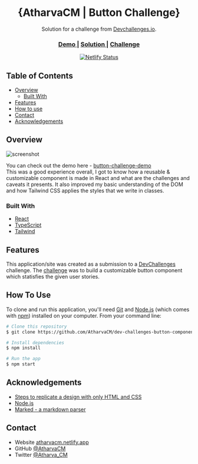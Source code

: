 <!-- Please update value in the {}  -->

<h1 align="center">{AtharvaCM | Button Challenge}</h1>

<div align="center">
   Solution for a challenge from  <a href="http://devchallenges.io" target="_blank">Devchallenges.io</a>.
</div>

<div align="center">
  <h3>
    <a href="https://devchallenges-button-atharvacm.netlify.app/">
      Demo
    </a>
    <span> | </span>
    <a href="https://github.com/AtharvaCM/dev-challenges-button-component">
      Solution
    </a>
    <span> | </span>
    <a href="https://devchallenges.io/challenges/ohgVTyJCbm5OZyTB2gNY">
      Challenge
    </a>
  </h3>
</div>

<div align="center">

[![Netlify Status](https://api.netlify.com/api/v1/badges/c13673d3-1e46-4371-b1f2-bf412ae19d8f/deploy-status)](https://app.netlify.com/sites/devchallenges-button-atharvacm/deploys)

</div>

<!-- TABLE OF CONTENTS -->

## Table of Contents

- [Overview](#overview)
  - [Built With](#built-with)
- [Features](#features)
- [How to use](#how-to-use)
- [Contact](#contact)
- [Acknowledgements](#acknowledgements)

<!-- OVERVIEW -->

## Overview

![screenshot](https://github.com/AtharvaCM/dev-challenges-button-component/blob/main/src/assets/button-challenge-ss.png?raw=true)

You can check out the demo here - [button-challenge-demo](https://devchallenges-button-atharvacm.netlify.app/)  
This was a good experience overall, I got to know how a reusable & customizable component is made in React and what are the challenges and caveats it presents. It also improved my basic understanding of the DOM and how Tailwind CSS applies the styles that we write in classes.

### Built With

<!-- This section should list any major frameworks that you built your project using. Here are a few examples.-->

- [React](https://reactjs.org/)
- [TypeScript](https://www.typescriptlang.org/)
- [Tailwind](https://tailwindcss.com/)

## Features

<!-- List the features of your application or follow the template. Don't share the figma file here :) -->

This application/site was created as a submission to a [DevChallenges](https://devchallenges.io/challenges) challenge. The [challenge](https://devchallenges.io/challenges/ohgVTyJCbm5OZyTB2gNY) was to build a customizable button component which statisfies the given user stories.

## How To Use

<!-- This is an example, please update according to your application -->

To clone and run this application, you'll need [Git](https://git-scm.com) and [Node.js](https://nodejs.org/en/download/) (which comes with [npm](http://npmjs.com)) installed on your computer. From your command line:

```bash
# Clone this repository
$ git clone https://github.com/AtharvaCM/dev-challenges-button-component.git

# Install dependencies
$ npm install

# Run the app
$ npm start
```

## Acknowledgements

<!-- This section should list any articles or add-ons/plugins that helps you to complete the project. This is optional but it will help you in the future. For exmpale -->

- [Steps to replicate a design with only HTML and CSS](https://devchallenges-blogs.web.app/how-to-replicate-design/)
- [Node.js](https://nodejs.org/)
- [Marked - a markdown parser](https://github.com/chjj/marked)

## Contact

- Website [atharvacm.netlify.app](https://atharvacm.netlify.app/)
- GitHub [@AtharvaCM](https://github.com/AtharvaCM)
- Twitter [@Atharva_CM](https://twitter.com/Atharva_CM)
